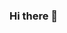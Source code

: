 ### Hi there 👋

<!--
**mackyC/mackyC** is a ✨ _special_ ✨ repository because its `README.md` (this file) appears on your GitHub profile.

Here are some ideas to get you started:

- 🔭 I’m currently working on SEO website 
- 🌱 I’m currently learning developper
- 👯 I’m looking to collaborate on optimisation SEO
- 🤔 I’m looking for help with my code html

